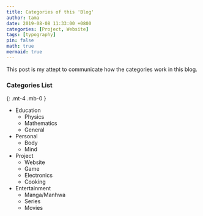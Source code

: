 ```yaml
---
title: Categories of this 'Blog'
author: tama
date: 2019-08-08 11:33:00 +0800
categories: [Project, Website]
tags: [typography]
pin: false
math: true
mermaid: true
---
```


This post is my attept to communicate how the categories work in this blog. 

### Categories List
{: .mt-4 .mb-0 }

- Education
  + Physics
  + Mathematics
  + General 
- Personal
  + Body
  + Mind
- Project
  + Website
  + Game
  + Electronics
  + Cooking
- Entertainment
  + Manga/Manhwa
  + Series
  + Movies
 
